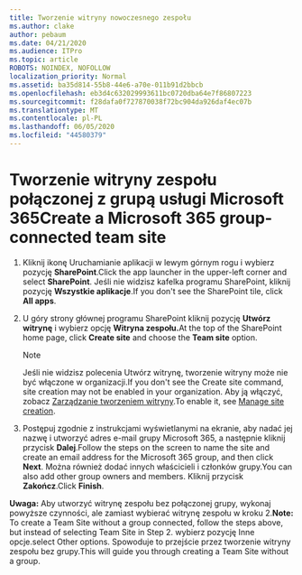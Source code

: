 ```yaml
---
title: Tworzenie witryny nowoczesnego zespołu
ms.author: clake
author: pebaum
ms.date: 04/21/2020
ms.audience: ITPro
ms.topic: article
ROBOTS: NOINDEX, NOFOLLOW
localization_priority: Normal
ms.assetid: ba35d814-55b8-44e6-a70e-011b91d2bbcb
ms.openlocfilehash: eb3d4c632029993611bc0720dba64e7f86807223
ms.sourcegitcommit: f28dafa0f727870038f72bc904da926daf4ec07b
ms.translationtype: MT
ms.contentlocale: pl-PL
ms.lasthandoff: 06/05/2020
ms.locfileid: "44580379"
---
```

# <a name="create-a-microsoft-365-group-connected-team-site"></a><span data-ttu-id="ceb61-102">Tworzenie witryny zespołu połączonej z grupą usługi Microsoft 365</span><span class="sxs-lookup"><span data-stu-id="ceb61-102">Create a Microsoft 365 group-connected team site</span></span>

1. <span data-ttu-id="ceb61-103">Kliknij ikonę Uruchamianie aplikacji w lewym górnym rogu i wybierz pozycję **SharePoint**.</span><span class="sxs-lookup"><span data-stu-id="ceb61-103">Click the app launcher in the upper-left corner and select **SharePoint**.</span></span> <span data-ttu-id="ceb61-104">Jeśli nie widzisz kafelka programu SharePoint, kliknij pozycję **Wszystkie aplikacje**.</span><span class="sxs-lookup"><span data-stu-id="ceb61-104">If you don't see the SharePoint tile, click **All apps**.</span></span>
    
2. <span data-ttu-id="ceb61-105">U góry strony głównej programu SharePoint kliknij pozycję **Utwórz witrynę** i wybierz opcję **Witryna zespołu.**</span><span class="sxs-lookup"><span data-stu-id="ceb61-105">At the top of the SharePoint home page, click **Create site** and choose the **Team site** option.</span></span> 
    
    > [!NOTE]
    > <span data-ttu-id="ceb61-106">Jeśli nie widzisz polecenia Utwórz witrynę, tworzenie witryny może nie być włączone w organizacji.</span><span class="sxs-lookup"><span data-stu-id="ceb61-106">If you don't see the Create site command, site creation may not be enabled in your organization.</span></span> <span data-ttu-id="ceb61-107">Aby ją włączyć, zobacz [Zarządzanie tworzeniem witryny](https://go.microsoft.com/fwlink/?linkid=2009644).</span><span class="sxs-lookup"><span data-stu-id="ceb61-107">To enable it, see [Manage site creation](https://go.microsoft.com/fwlink/?linkid=2009644).</span></span> 
  
3. <span data-ttu-id="ceb61-108">Postępuj zgodnie z instrukcjami wyświetlanymi na ekranie, aby nadać jej nazwę i utworzyć adres e-mail grupy Microsoft 365, a następnie kliknij przycisk **Dalej**.</span><span class="sxs-lookup"><span data-stu-id="ceb61-108">Follow the steps on the screen to name the site and create an email address for the Microsoft 365 group, and then click **Next**.</span></span> <span data-ttu-id="ceb61-109">Można również dodać innych właścicieli i członków grupy.</span><span class="sxs-lookup"><span data-stu-id="ceb61-109">You can also add other group owners and members.</span></span> <span data-ttu-id="ceb61-110">Kliknij przycisk **Zakończ**.</span><span class="sxs-lookup"><span data-stu-id="ceb61-110">Click **Finish**.</span></span>
  
 <span data-ttu-id="ceb61-111">**Uwaga:** Aby utworzyć witrynę zespołu bez połączonej grupy, wykonaj powyższe czynności, ale zamiast wybierać witrynę zespołu w kroku 2.</span><span class="sxs-lookup"><span data-stu-id="ceb61-111">**Note:** To create a Team Site without a group connected, follow the steps above, but instead of selecting Team Site in Step 2.</span></span> <span data-ttu-id="ceb61-112">wybierz pozycję Inne opcje.</span><span class="sxs-lookup"><span data-stu-id="ceb61-112">select Other options.</span></span> <span data-ttu-id="ceb61-113">Spowoduje to przejście przez tworzenie witryny zespołu bez grupy.</span><span class="sxs-lookup"><span data-stu-id="ceb61-113">This will guide you through creating a Team Site without a group.</span></span> 
    

